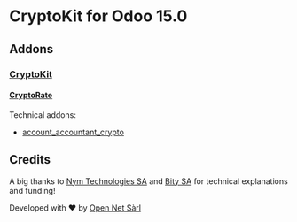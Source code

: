 # CryptoKit for Odoo 15.0

## Addons

### [CryptoKit](crypto_kit)

#### [CryptoRate](crypto_rate)

Technical addons:

- [account_accountant_crypto](account_accountant_crypto)

## Credits

A big thanks to [Nym Technologies SA](https://nymtech.net/) and [Bity SA](https://bity.com/) for technical explanations and funding!

Developed with ♥ by [Open Net Sàrl](https://www.open-net.ch/)
